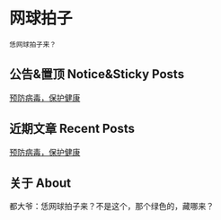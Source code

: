 # 网球拍子
`恁网球拍子来？`

## 公告&置顶 Notice&Sticky Posts
[预防病毒，保护健康](ucov-virus.md)  

## 近期文章 Recent Posts
[预防病毒，保护健康](ucov-virus.md)  

## 关于 About
都大爷：恁网球拍子来？不是这个，那个绿色的，藏哪来？  
